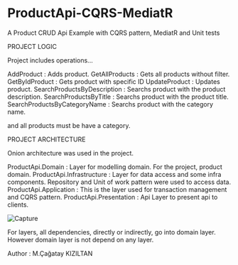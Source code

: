 # ProductApi-CQRS-MediatR
A Product CRUD Api Example with CQRS pattern, MediatR and Unit tests

PROJECT LOGIC

Project includes operations...

AddProduct : Adds product.
GetAllProducts : Gets all products without filter.
GetByIdProduct : Gets product with specific ID
UpdateProduct : Updates product.
SearchProductsByDescription : Searchs product with the product description.
SearchProductsByTitle : Searchs product with the product title.
SearchProductsByCategoryName : Searchs product with the category name.

and all products must be have a category.

PROJECT ARCHITECTURE

Onion architecture was used in the project.

ProductApi.Domain : Layer for modelling domain. For the project, product domain.
ProductApi.Infrastructure : Layer for data access and some infra components. Repository and Unit of work pattern were used to access data.
ProductApi.Application : This is the layer used for transaction management and CQRS pattern.
ProductApi.Presentation : Api Layer to present api to clients.

![Capture](https://user-images.githubusercontent.com/45563744/115993555-0b8b5180-a5dc-11eb-93a0-4d5a603fe5a8.PNG)

For layers, all dependencies, directly or indirectly, go into domain layer. However domain layer is not depend on any layer.


Author : M.Çağatay KIZILTAN
